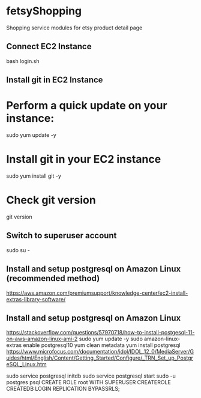 # fetsyShopping
Shopping service modules for etsy product detail page

## Connect EC2 Instance
bash login.sh

## Install git in EC2 Instance
  # Perform a quick update on your instance:
  sudo yum update -y

  # Install git in your EC2 instance
  sudo yum install git -y

  # Check git version
  git version

## Switch to superuser account
sudo su -

## Install and setup postgresql on Amazon Linux (recommended method)
https://aws.amazon.com/premiumsupport/knowledge-center/ec2-install-extras-library-software/

## Install and setup postgresql on Amazon Linux
https://stackoverflow.com/questions/57970718/how-to-install-postgesql-11-on-aws-amazon-linux-ami-2
sudo yum update -y
sudo amazon-linux-extras enable postgresql10
yum clean metadata
yum install postgresql
https://www.microfocus.com/documentation/idol/IDOL_12_0/MediaServer/Guides/html/English/Content/Getting_Started/Configure/_TRN_Set_up_PostgreSQL_Linux.htm

sudo service postgresql initdb
sudo service postgresql start
sudo -u postgres psql
CREATE ROLE root WITH SUPERUSER CREATEROLE CREATEDB LOGIN REPLICATION BYPASSRLS;